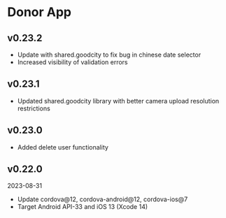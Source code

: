 # Donor App

## v0.23.2

- Update with shared.goodcity to fix bug in chinese date selector
- Increased visibility of validation errors

## v0.23.1

- Updated shared.goodcity library with better camera upload resolution restrictions

## v0.23.0

- Added delete user functionality

## v0.22.0

2023-08-31

- Update cordova@12, cordova-android@12, cordova-ios@7
- Target Android API-33 and iOS 13 (Xcode 14)
